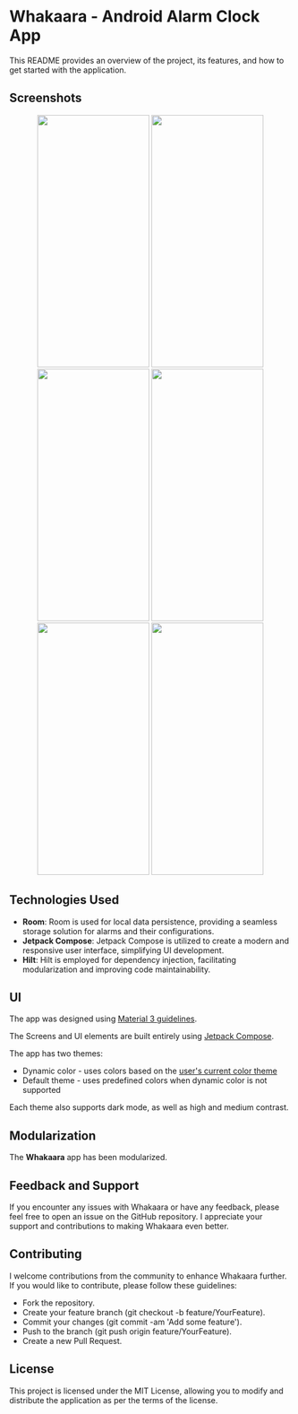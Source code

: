 # Whakaara - Android Alarm Clock App

This README provides an overview of the project, its features, and how to get started with the application.

## Screenshots
<p align="center">
  <img src="https://github.com/ahudson20/whakaara/assets/29796379/4ae970f3-4927-48d4-bc25-e17ceef557aa" width="200" height="450"/>
  <img src="https://github.com/ahudson20/whakaara/assets/29796379/e4f2a876-6fb1-4887-ad9a-77b822ca7683" width="200" height="450"/>
  <img src="https://github.com/ahudson20/whakaara/assets/29796379/f2a43920-a17a-417e-9aee-3605179feddc" width="200" height="450"/>
  <img src="https://github.com/ahudson20/whakaara/assets/29796379/078aef76-c883-4a98-a596-ac3dfb44dae3" width="200" height="450"/>
  <img src="https://github.com/ahudson20/whakaara/assets/29796379/44c054df-95a5-4fae-89bf-84ebedc972f0" width="200" height="450"/>
  <img src="https://github.com/ahudson20/whakaara/assets/29796379/b017f690-fd3e-48f9-afd7-5832e44718dd" width="200" height="450"/>
</p>

## Technologies Used

* **Room**: Room is used for local data persistence, providing a seamless storage solution for alarms and their configurations.
* **Jetpack Compose**: Jetpack Compose is utilized to create a modern and responsive user interface, simplifying UI development.
* **Hilt**: Hilt is employed for dependency injection, facilitating modularization and improving code maintainability.

## UI
The app was designed using [Material 3 guidelines](https://m3.material.io/).

The Screens and UI elements are built entirely using [Jetpack Compose](https://developer.android.com/jetpack/compose).

The app has two themes:

- Dynamic color - uses colors based on the [user's current color theme](https://material.io/blog/announcing-material-you)
- Default theme - uses predefined colors when dynamic color is not supported

Each theme also supports dark mode, as well as high and medium contrast.

## Modularization

The **Whakaara** app has been modularized.

## Feedback and Support

If you encounter any issues with Whakaara or have any feedback, please feel free to open an issue on the GitHub repository. I appreciate your support and contributions to making Whakaara even better.

## Contributing

I welcome contributions from the community to enhance Whakaara further. If you would like to contribute, please follow these guidelines:

* Fork the repository.
* Create your feature branch (git checkout -b feature/YourFeature).
* Commit your changes (git commit -am 'Add some feature').
* Push to the branch (git push origin feature/YourFeature).
* Create a new Pull Request.

## License

This project is licensed under the MIT License, allowing you to modify and distribute the application as per the terms of the license.
